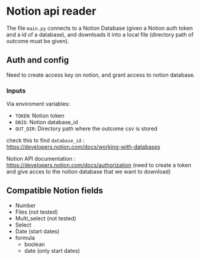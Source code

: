 # Notion api reader

The file `main.py` connects to a Notion Database (given a Notion auth token and a id of a database), and downloads it into a local file (directory path of outcome must be given). 

## Auth and config
Need to create access key on notion, and grant access to notion database.

### Inputs

Via enviroment variables:
- `TOKEN`: Notion token
- `DBID`: Notion database_id
- `OUT_DIR`: Directory path where the outcome csv is stored 

check this to find `database_id` : https://developers.notion.com/docs/working-with-databases

Notion API documentation : https://developers.notion.com/docs/authorization (need to create a token and give acces to the notion database that we want to download)

## Compatible Notion fields

* Number
* Files (not tested)
* Multi_select (not tested)
* Select
* Date (start dates)
* formula
  * boolean
  * date (only start dates)
